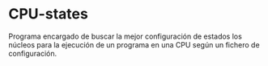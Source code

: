 # CPU-states
Programa encargado de buscar la mejor configuración de estados los núcleos para la ejecución de un programa en una CPU según un fichero de configuración.
